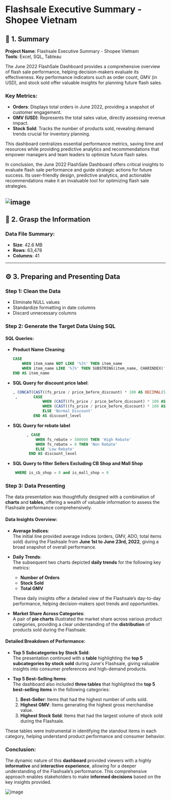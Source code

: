 # Flashsale Executive Summary - Shopee Vietnam

## 🎯 1. Summary

**Project Name**: Flashsale Executive Summary - Shopee Vietnam  
**Tools**: Excel, SQL, Tableau  

The June 2022 FlashSale Dashboard provides a comprehensive overview of flash sale performance, helping decision-makers evaluate its effectiveness. Key performance indicators such as order count, GMV (in USD), and stock sold offer valuable insights for planning future flash sales.

### Key Metrics:
- **Orders**: Displays total orders in June 2022, providing a snapshot of customer engagement.
- **GMV (USD)**: Represents the total sales value, directly assessing revenue impact.
- **Stock Sold**: Tracks the number of products sold, revealing demand trends crucial for inventory planning.

This dashboard centralizes essential performance metrics, saving time and resources while providing predictive analytics and recommendations that empower managers and team leaders to optimize future flash sales.

In conclusion, the June 2022 FlashSale Dashboard offers critical insights to evaluate flash sale performance and guide strategic actions for future success. Its user-friendly design, predictive analytics, and actionable recommendations make it an invaluable tool for optimizing flash sale strategies.

![image](https://github.com/user-attachments/assets/9376cdc0-b8b8-4ac4-9097-12661248a734)
---

## 🔎 2. Grasp the Information

### Data File Summary:
- **Size**: 42.6 MB  
- **Rows**: 63,478  
- **Columns**: 41  

---

## ⚙️ 3. Preparing and Presenting Data

### Step 1: Clean the Data
- Eliminate NULL values
- Standardize formatting in date columns
- Discard unnecessary columns

### Step 2: Generate the Target Data Using SQL

#### SQL Queries:
* **Product Name Cleaning**:
   ```sql
   CASE 
       WHEN item_name NOT LIKE '%]%' THEN item_name 
       WHEN item_name LIKE '%]%' THEN SUBSTRING(item_name, CHARINDEX(']', item_name) + 2, LEN(CONVERT(nvarchar(max), item_name))) 
   END AS item_name
* **SQL Query for discount price label**:
   ```sql
   , CONCAT(CAST((fs_price / price_before_discount) * 100 AS DECIMAL(5, 2)), '%') AS discount_rate
    ,       CASE 
                WHEN (CAST((fs_price / price_before_discount) * 100 AS DECIMAL(5, 2))) > 70 THEN 'High Discount'
                WHEN (CAST((fs_price / price_before_discount) * 100 AS DECIMAL(5, 2))) <10 THEN 'Low Discount'
                ELSE 'Normal Discount'
            END AS discount_level
* **SQL Query for rebate label**
  ```sql
        , CASE 
            WHEN fs_rebate > 500000 THEN 'High Rebate'
            WHEN fs_rebate = 0 THEN 'Non Rebate'
            ELSE 'Low Rebate'
         END AS discount_level

* **SQL Query to filter Sellers Excluding CB Shop and Mall Shop**
  ```sql
   WHERE is_cb_shop = 0 and is_mall_shop = 0

### Step 3: Data Presenting

The data presentation was thoughtfully designed with a combination of **charts** and **tables**, offering a wealth of valuable information to assess the Flashsale performance comprehensively.

#### Data Insights Overview:

- **Average Indices**:  
  The initial line provided average indices (orders, GMV, ADO, total items sold) during the Flashsale from **June 1st to June 23rd, 2022**, giving a broad snapshot of overall performance.

- **Daily Trends**:  
  The subsequent two charts depicted **daily trends** for the following key metrics:
  - **Number of Orders**
  - **Stock Sold**
  - **Total GMV**

  These daily insights offer a detailed view of the Flashsale’s day-to-day performance, helping decision-makers spot trends and opportunities.

- **Market Share Across Categories**:  
  A pair of **pie charts** illustrated the market share across various product categories, providing a clear understanding of the **distribution** of products sold during the Flashsale.

#### Detailed Breakdown of Performance:

- **Top 5 Subcategories by Stock Sold**:  
  The presentation continued with a **table** highlighting the **top 5 subcategories by stock sold** during June's Flashsale, giving valuable insights into consumer preferences and high-demand products.

- **Top 5 Best-Selling Items**:  
  The dashboard also included **three tables** that highlighted the **top 5 best-selling items** in the following categories:
  1. **Best-Seller**: Items that had the highest number of units sold.
  2. **Highest GMV**: Items generating the highest gross merchandise value.
  3. **Highest Stock Sold**: Items that had the largest volume of stock sold during the Flashsale.

These tables were instrumental in identifying the standout items in each category, helping understand product performance and consumer behavior.

### Conclusion:

The dynamic nature of this **dashboard** provided viewers with a highly **informative** and **interactive experience**, allowing for a deeper understanding of the Flashsale’s performance. This comprehensive approach enables stakeholders to make **informed decisions** based on the key insights provided.

![image](https://github.com/user-attachments/assets/3bb1560e-2997-4754-abdc-5584a1ab8eca)
